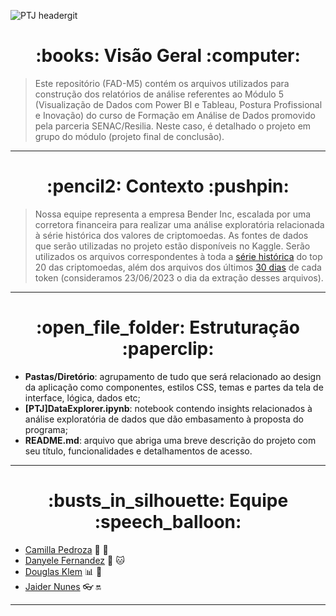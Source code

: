 ![PTJ headergit](https://github.com/jaidernunes/potencia-tech-jovem/assets/120439075/086382fd-ad0b-4e6e-910d-653570874b74)
<h1 align="center"> :books: Visão Geral :computer: </h1>

> Este repositório (FAD-M5) contém os arquivos utilizados para construção dos relatórios de análise referentes ao Módulo 5 (Visualização de Dados com Power BI e Tableau, Postura Profissional e Inovação) do curso de Formação em Análise de Dados promovido pela parceria SENAC/Resilia. Neste caso, é detalhado o projeto em grupo do módulo (projeto final de conclusão).
---
<h1 align="center"> :pencil2: Contexto :pushpin: </h1>

> Nossa equipe representa a empresa Bender Inc, escalada por uma corretora financeira para realizar uma análise exploratória relacionada à série histórica dos valores de criptomoedas. As fontes de dados que serão utilizadas no projeto estão disponíveis no Kaggle. Serão utilizados os arquivos correspondentes à toda a [série histórica](https://www.kaggle.com/datasets/klemdoug/top20coinmarketcapjune2023) do top 20 das criptomoedas, além dos arquivos dos últimos [30 dias](https://www.kaggle.com/datasets/klemdoug/top-20-crypto-last-30-days-june-2023-coinmarketcap) de cada token (consideramos 23/06/2023 o dia da extração desses arquivos).

---
<h1 align="center"> :open_file_folder: Estruturação :paperclip: </h1>

* **Pastas/Diretório**: agrupamento de tudo que será relacionado ao design da aplicação como componentes, estilos CSS, temas e partes da tela de interface, lógica, dados etc;
* **[PTJ]DataExplorer.ipynb**: notebook contendo insights relacionados à análise exploratória de dados que dão embasamento à proposta do programa;
* **README.md**: arquivo que abriga uma breve descrição do projeto com seu título, funcionalidades e detalhamentos de acesso.

---
<h1 align="center"> :busts_in_silhouette: Equipe :speech_balloon: </h1>

* [Camilla Pedroza](https://www.linkedin.com/in/pedrozacamilla/) :rocket: :white_flower:
* [Danyele Fernandez](https://www.linkedin.com/in/danyele-fernandez/) :rocket: :cat:
* [Douglas Klem](https://www.linkedin.com/in/klemdoug/) :bar_chart: :space_invader:
* [Jaider Nunes](https://www.linkedin.com/in/jaidernunes/) :eyeglasses: :on:

---
